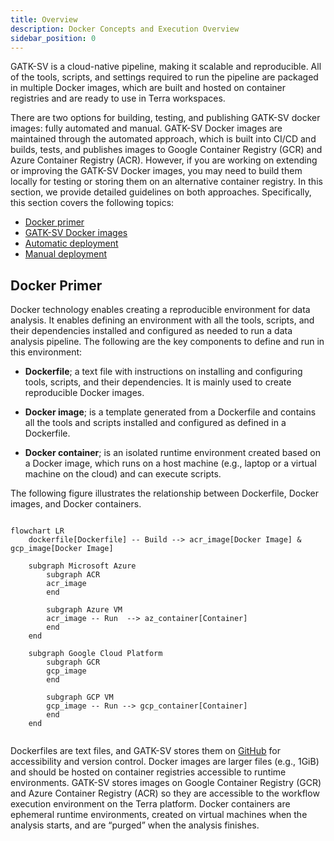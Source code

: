 ```yaml
---
title: Overview
description: Docker Concepts and Execution Overview
sidebar_position: 0
---
```


GATK-SV is a cloud-native pipeline, making it scalable and reproducible. 
All of the tools, scripts, and settings required to run the pipeline are 
packaged in multiple Docker images, which are built and hosted 
on container registries and are ready to use in Terra workspaces. 


There are two options for building, testing, and publishing GATK-SV 
docker images: fully automated and manual. 
GATK-SV Docker images are maintained through the automated approach, 
which is built into CI/CD and builds, tests, and publishes images to 
Google Container Registry (GCR) and Azure Container Registry (ACR). 
However, if you are working on extending or improving the GATK-SV Docker images, 
you may need to build them locally
for testing or storing them on an alternative container registry. 
In this section, we provide detailed guidelines on both approaches. 
Specifically, this section covers the following topics:


- [Docker primer](#docker-primer)
- [GATK-SV Docker images](./images)
- [Automatic deployment](./automated)
- [Manual deployment](./manual)


## Docker Primer

Docker technology enables creating a reproducible environment for data analysis. 
It enables defining an environment with all the tools, scripts, 
and their dependencies installed and configured as needed to run a data analysis pipeline. 
The following are the key components to define and run in this environment:


- **Dockerfile**; a text file with instructions on installing and configuring tools, 
  scripts, and their dependencies. It is mainly used to create reproducible Docker images.

- **Docker image**; is a template generated from a Dockerfile and contains all 
  the tools and scripts installed and configured as defined in a Dockerfile. 


- **Docker container**; is an isolated runtime environment created based on a Docker image, 
  which runs on a host machine (e.g., laptop or a virtual machine on the cloud) and can execute scripts. 

The following figure illustrates the relationship between Dockerfile, Docker images, and Docker containers. 


```mermaid

flowchart LR
    dockerfile[Dockerfile] -- Build --> acr_image[Docker Image] & gcp_image[Docker Image]
    
    subgraph Microsoft Azure
        subgraph ACR
        acr_image
        end
    
        subgraph Azure VM
        acr_image -- Run  --> az_container[Container]
        end
    end
    
    subgraph Google Cloud Platform
        subgraph GCR
        gcp_image
        end
    
        subgraph GCP VM
        gcp_image -- Run --> gcp_container[Container]
        end
    end
    
```



Dockerfiles are text files, and GATK-SV stores them on 
[GitHub](https://github.com/broadinstitute/gatk-sv/tree/main/dockerfiles) 
for accessibility and version control. 
Docker images are larger files (e.g., 1GiB) and should be hosted on container registries 
accessible to runtime environments. GATK-SV stores images on Google Container Registry (GCR) 
and Azure Container Registry (ACR) so they are accessible to the 
workflow execution environment on the Terra platform. 
Docker containers are ephemeral runtime environments, created on 
virtual machines when the analysis starts, and are “purged” when the analysis finishes.
